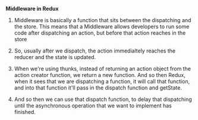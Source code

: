 **Middleware in Redux**

1. Middleware is basically a function that sits between the dispatching and the store. This means that a Middleware allows developers to run some code after dispatching an action, but before that action reaches in the store

2. So, usually after we dispatch, the action immedialtely reaches the reducer and the state is updated.

3. When we're using thunks, instead of returning an action object from the action creator function, we return a new function. And so then Redux, when it sees that we are dispatching a function, it will call that function, and into that function it'll pass in the dispatch function and getState.

4. And so then we can use that dispatch function, to delay that dispatching until the asynchronous operation that we want to implement has finished.
